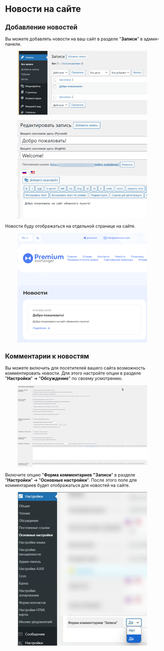 # Новости на сайте

## Добавление новостей

Вы можете добавлять новости на ваш сайт в разделе "**Записи**" в админ-панели.

<figure><img src="../../.gitbook/assets/image (70).png" alt=""><figcaption></figcaption></figure>

<figure><img src="../../.gitbook/assets/image (73).png" alt=""><figcaption></figcaption></figure>

Новости буду отображаться на отдельной странице на сайте.

<figure><img src="../../.gitbook/assets/image (72).png" alt=""><figcaption></figcaption></figure>

## Комментарии к новостям

Вы можете включить для посетителей вашего сайта возможность комментировать новости. Для этого настройте опции в разделе "**Настройки**" ➔ "**Обсуждение**" по своему усмотрению.

<figure><img src="../../.gitbook/assets/image (71).png" alt=""><figcaption></figcaption></figure>

Включите опцию "**Форма комментариев "Записи**" в разделе "**Настройки**" ➔ "**Основные настройки**". После этого поле для комментариев будет отображаться для новостей на сайте.

<figure><img src="../../.gitbook/assets/image (2133).png" alt="" width="518"><figcaption></figcaption></figure>
